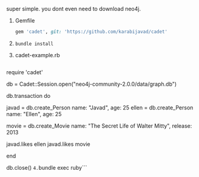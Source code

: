 super simple. you dont even need to download neo4j.

1. Gemfile

    ```ruby
    gem 'cadet', git: 'https://github.com/karabijavad/cadet'
    ```
2. ``` bundle install ```
3. cadet-example.rb

    ```ruby
require 'cadet'

db = Cadet::Session.open("neo4j-community-2.0.0/data/graph.db")

db.transaction do

  javad = db.create_Person name: "Javad", age: 25
  ellen = db.create_Person name: "Ellen", age: 25

  movie = db.create_Movie name: "The Secret Life of Walter Mitty", release: 2013

  javad.likes ellen
  javad.likes movie

end

db.close()
    ```
4. ```bundle exec ruby```
